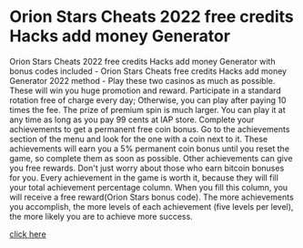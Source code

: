 # Orion Stars Cheats 2022 free credits Hacks add money Generator

Orion Stars Cheats 2022 free credits Hacks add money Generator with bonus codes included - Orion Stars Cheats free credits Hacks add money Generator 2022 method - Play these two casinos as much as possible. These will win you huge promotion and reward. Participate in a standard rotation free of charge every day; Otherwise, you can play after paying 10 times the fee. The prize of premium spin is much larger. You can play it at any time as long as you pay 99 cents at IAP store. Complete your achievements to get a permanent free coin bonus. Go to the achievements section of the menu and look for the one with a coin next to it. These achievements will earn you a 5% permanent coin bonus until you reset the game, so complete them as soon as possible. Other achievements can give you free rewards. Don't just worry about those who earn bitcoin bonuses for you. Every achievement in the game is worth it, because they will fill your total achievement percentage column. When you fill this column, you will receive a free reward(Orion Stars bonus code). The more achievements you accomplish, the more levels of each achievement (five levels per level), the more likely you are to achieve more success.

[click here](https://yintamod.xyz/orion-stars/)
